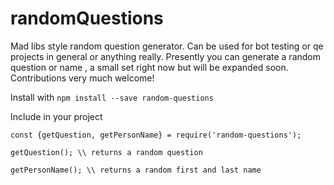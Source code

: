 # randomQuestions
Mad libs style random question generator.  Can be used for bot testing or qe projects in general or anything really.
Presently you can generate a random question or name , a small set right now but will be expanded soon. Contributions very much welcome!

Install with
 `npm install --save random-questions`

Include in your project 

```
const {getQuestion, getPersonName} = require('random-questions');

getQuestion(); \\ returns a random question 

getPersonName(); \\ returns a random first and last name
```

